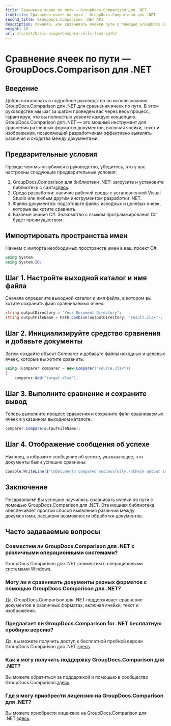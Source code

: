 ```yaml
---
title: Сравнение ячеек по пути — GroupDocs.Comparison для .NET
linktitle: Сравнение ячеек по пути — GroupDocs.Comparison для .NET
second_title: GroupDocs.Comparison .NET API
description: Узнайте, как сравнивать ячейки пути с помощью GroupDocs.Comparison для .NET. Эффективно выявляйте различия между документами.
weight: 10
url: /ru/net/basic-usage/compare-cells-from-path/
---
```


# Сравнение ячеек по пути — GroupDocs.Comparison для .NET

## Введение
Добро пожаловать в подробное руководство по использованию GroupDocs.Comparison для .NET для сравнения ячеек по пути. В этом руководстве мы шаг за шагом проведем вас через весь процесс, гарантируя, что вы полностью усвоите каждую концепцию. GroupDocs.Comparison для .NET — это мощный инструмент для сравнения различных форматов документов, включая ячейки, текст и изображения, позволяющий разработчикам эффективно выявлять различия и сходства между документами.
## Предварительные условия
Прежде чем мы углубимся в руководство, убедитесь, что у вас настроены следующие предварительные условия:
1. GroupDocs.Comparison для библиотеки .NET: загрузите и установите библиотеку с сайта[здесь](https://releases.groupdocs.com/comparison/net/).
2. Среда разработки: наличие рабочей среды с установленной Visual Studio или любым другим инструментом разработки .NET.
3. Файлы документов: подготовьте файлы исходных и целевых ячеек, которые вы хотите сравнить.
4. Базовые знания C#: Знакомство с языком программирования C# будет преимуществом.

## Импортировать пространства имен
Начнем с импорта необходимых пространств имен в ваш проект C#:
```csharp
using System;
using System.IO;
```
## Шаг 1. Настройте выходной каталог и имя файла
Сначала определите выходной каталог и имя файла, в котором вы хотите сохранить файл сравниваемых ячеек:
```csharp
string outputDirectory = "Your Document Directory";
string outputFileName = Path.Combine(outputDirectory, "result.xlsx");
```
## Шаг 2. Инициализируйте средство сравнения и добавьте документы
Затем создайте объект Comparer и добавьте файлы исходных и целевых ячеек, которые вы хотите сравнить:
```csharp
using (Comparer comparer = new Comparer("source.xlsx"))
{
    comparer.Add("target.xlsx");
```
## Шаг 3. Выполните сравнение и сохраните вывод
Теперь выполните процесс сравнения и сохраните файл сравниваемых ячеек в указанном выходном каталоге:
```csharp
comparer.Compare(outputFileName);
```
## Шаг 4. Отображение сообщения об успехе
Наконец, отобразите сообщение об успехе, указывающее, что документы были успешно сравнены:
```csharp
Console.WriteLine($"\nDocuments compared successfully.\nCheck output in {outputDirectory}.");
```

## Заключение
Поздравляем! Вы успешно научились сравнивать ячейки по пути с помощью GroupDocs.Comparison для .NET. Эта мощная библиотека обеспечивает простой способ выявления различий между документами, расширяя возможности обработки документов.
## Часто задаваемые вопросы
### Совместим ли GroupDocs.Comparison для .NET с различными операционными системами?
GroupDocs.Comparison для .NET совместим с операционными системами Windows.
### Могу ли я сравнивать документы разных форматов с помощью GroupDocs.Comparison для .NET?
Да, GroupDocs.Comparison для .NET поддерживает сравнение документов в различных форматах, включая ячейки, текст и изображения.
### Предлагает ли GroupDocs.Comparison for .NET бесплатную пробную версию?
 Да, вы можете получить доступ к бесплатной пробной версии GroupDocs.Comparison для .NET.[здесь](https://releases.groupdocs.com/).
### Как я могу получить поддержку GroupDocs.Comparison для .NET?
Вы можете обратиться за поддержкой и помощью в сообщество GroupDocs.Comparison.[здесь](https://forum.groupdocs.com/c/comparison/12).
### Где я могу приобрести лицензию на GroupDocs.Comparison для .NET?
 Вы можете приобрести лицензию на GroupDocs.Comparison для .NET.[здесь](https://purchase.groupdocs.com/buy).